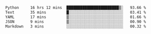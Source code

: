 <!--START_SECTION:waka-->

```txt
Python     16 hrs 12 mins  ███████████████████████▒░   93.66 %
Text       35 mins         █░░░░░░░░░░░░░░░░░░░░░░░░   03.41 %
YAML       17 mins         ▒░░░░░░░░░░░░░░░░░░░░░░░░   01.66 %
JSON       9 mins          ▒░░░░░░░░░░░░░░░░░░░░░░░░   00.90 %
Markdown   3 mins          ░░░░░░░░░░░░░░░░░░░░░░░░░   00.32 %
```

<!--END_SECTION:waka-->
